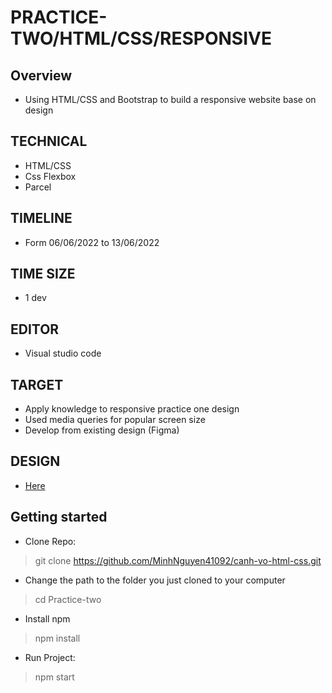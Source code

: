 # PRACTICE-TWO/HTML/CSS/RESPONSIVE
## Overview
* Using HTML/CSS and Bootstrap  to build a responsive website base on design
## TECHNICAL
* HTML/CSS
* Css Flexbox
* Parcel
## TIMELINE
* Form 06/06/2022 to 13/06/2022 
## TIME SIZE
* 1 dev
## EDITOR
* Visual studio code
## TARGET
* Apply knowledge to responsive practice one design
* Used media queries for popular screen size
* Develop from existing design (Figma)
## DESIGN
* [Here](https://www.figma.com/file/9XLR5OacQr6A8qgNu1JP8i/MyProduct-(Community)?node-id=0%3A1)
## Getting started
* Clone Repo: 
> git clone https://github.com/MinhNguyen41092/canh-vo-html-css.git
* Change the path to the folder you just cloned to your computer
> cd Practice-two
* Install npm
> npm install
* Run Project:
> npm start
